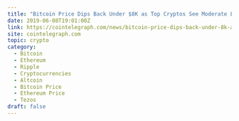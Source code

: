 ```yaml
---
title: "Bitcoin Price Dips Back Under $8K as Top Cryptos See Moderate Losses"
date: 2019-06-08T19:01:00Z
link: https://cointelegraph.com/news/bitcoin-price-dips-back-under-8k-as-top-cryptos-see-moderate-losses?utm_medium=RSS&utm_source=hune
site: cointelegraph.com
topic: crypto
category:
  - Bitcoin
  - Ethereum
  - Ripple
  - Cryptocurrencies
  - Altcoin
  - Bitcoin Price
  - Ethereum Price
  - Tezos
draft: false
---
```

